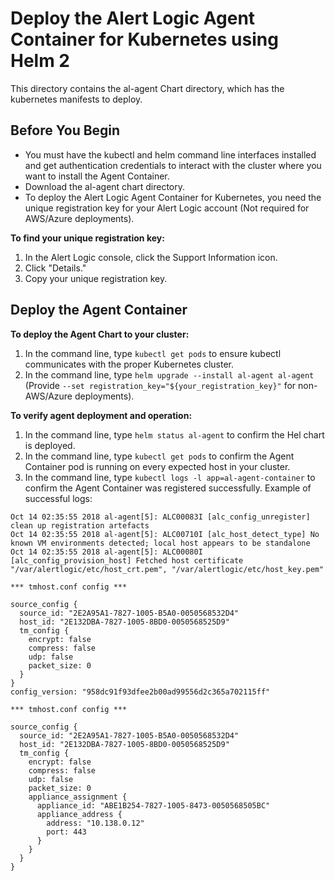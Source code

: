 # Deploy the Alert Logic Agent Container for Kubernetes using Helm 2

This directory contains the al-agent Chart directory, which has the kubernetes manifests to deploy.

## Before You Begin
- You must have the kubectl and helm command line interfaces installed and get authentication credentials to interact with the cluster where you want to install the Agent Container.
- Download the al-agent chart directory.
- To deploy the Alert Logic Agent Container for Kubernetes, you need the unique registration key for your Alert Logic account (Not required for AWS/Azure deployments).

**To find your unique registration key:**
1. In the Alert Logic console, click the Support Information icon.
2. Click "Details."
3. Copy your unique registration key.

## Deploy the Agent Container
**To deploy the Agent Chart to your cluster:**
1. In the command line, type ```kubectl get pods``` to ensure kubectl communicates with the proper Kubernetes cluster.
2. In the command line, type ```helm upgrade --install al-agent al-agent``` (Provide `--set registration_key="${your_registration_key}"` for non-AWS/Azure deployments).

**To verify agent deployment and operation:**
1. In the command line, type ```helm status al-agent``` to confirm the Hel chart is deployed.
2. In the command line, type ```kubectl get pods``` to confirm the Agent Container pod is running on every expected host in your cluster.
3. In the command line, type ```kubectl logs -l app=al-agent-container``` to confirm the Agent Container was registered successfully. Example of successful logs:

```
Oct 14 02:35:55 2018 al-agent[5]: ALC00083I [alc_config_unregister] clean up registration artefacts
Oct 14 02:35:55 2018 al-agent[5]: ALC00710I [alc_host_detect_type] No known VM environments detected; local host appears to be standalone
Oct 14 02:35:55 2018 al-agent[5]: ALC00080I [alc_config_provision_host] Fetched host certificate "/var/alertlogic/etc/host_crt.pem", "/var/alertlogic/etc/host_key.pem"

*** tmhost.conf config ***

source_config {
  source_id: "2E2A95A1-7827-1005-B5A0-0050568532D4"
  host_id: "2E132DBA-7827-1005-8BD0-0050568525D9"
  tm_config {
    encrypt: false
    compress: false
    udp: false
    packet_size: 0
  }
}
config_version: "958dc91f93dfee2b00ad99556d2c365a702115ff"

*** tmhost.conf config ***

source_config {
  source_id: "2E2A95A1-7827-1005-B5A0-0050568532D4"
  host_id: "2E132DBA-7827-1005-8BD0-0050568525D9"
  tm_config {
    encrypt: false
    compress: false
    udp: false
    packet_size: 0
    appliance_assignment {
      appliance_id: "ABE1B254-7827-1005-8473-0050568505BC"
      appliance_address {
        address: "10.138.0.12"
        port: 443
      }
    }
  }
}
```
